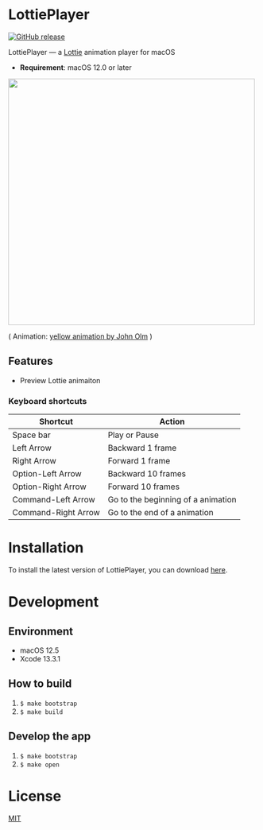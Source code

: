 # LottiePlayer
[![GitHub release](https://img.shields.io/github/v/release/mnkd/LottiePlayer)](https://github.com/mnkd/LottiePlayer/releases/latest)

LottiePlayer — a [Lottie](https://airbnb.design/lottie/) animation player for macOS

- **Requirement**: macOS 12.0 or later

<img src="https://user-images.githubusercontent.com/4963478/84585469-05b8d180-ae4b-11ea-93e6-b1bd3728336a.png" width="496"/>

( Animation: [yellow animation by John Olm](https://lottiefiles.com/23495-yellow-animation) )

## Features
- Preview Lottie animaiton

### Keyboard shortcuts
Shortcut | Action
-------- | ------------- 
Space bar | Play or Pause
Left Arrow  | Backward 1 frame
Right Arrow | Forward 1 frame
Option-Left Arrow | Backward 10 frames
Option-Right Arrow| Forward 10 frames
Command-Left Arrow  | Go to the beginning of a animation
Command-Right Arrow | Go to the end of a animation

# Installation
To install the latest version of LottiePlayer, you can download [here](https://github.com/mnkd/LottiePlayer/releases).

# Development
## Environment
- macOS 12.5
- Xcode 13.3.1

## How to build
1. `$ make bootstrap`
2. `$ make build`

## Develop the app
1. `$ make bootstrap`
2. `$ make open`

License
===
[MIT](https://github.com/mnkd/LottiePlayer/blob/master/LICENSE)

